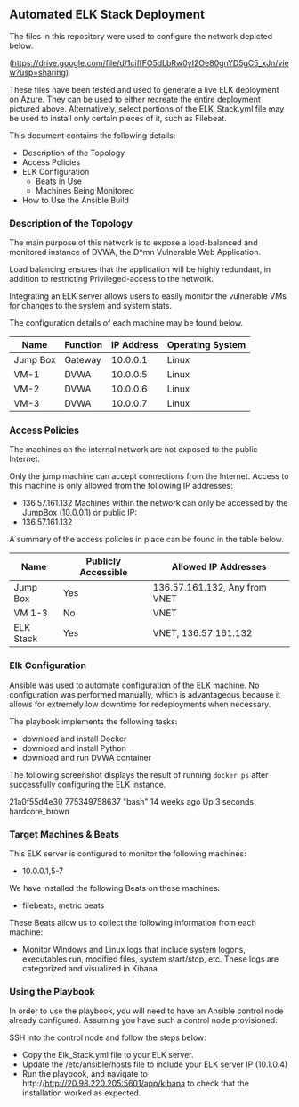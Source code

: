 ## Automated ELK Stack Deployment

The files in this repository were used to configure the network depicted below.

(https://drive.google.com/file/d/1ciffFO5dLbRw0yI2Oe80gnYD5gC5_xJn/view?usp=sharing)

These files have been tested and used to generate a live ELK deployment on Azure. They can be used to either recreate the entire deployment pictured above. Alternatively, select portions of the ELK_Stack.yml file may be used to install only certain pieces of it, such as Filebeat.


This document contains the following details:
- Description of the Topology
- Access Policies
- ELK Configuration
  - Beats in Use
  - Machines Being Monitored
- How to Use the Ansible Build


### Description of the Topology

The main purpose of this network is to expose a load-balanced and monitored instance of DVWA, the D*mn Vulnerable Web Application.

Load balancing ensures that the application will be highly redundant, in addition to restricting Privileged-access to the network.

Integrating an ELK server allows users to easily monitor the vulnerable VMs for changes to the system and system stats.

The configuration details of each machine may be found below.

| Name     | Function | IP Address | Operating System |
|----------|----------|------------|------------------|
| Jump Box | Gateway  | 10.0.0.1   | Linux            |
| VM-1     | DVWA     | 10.0.0.5   | Linux            |
| VM-2     | DVWA     | 10.0.0.6   | Linux            |
| VM-3     | DVWA     | 10.0.0.7   | Linux            |

### Access Policies

The machines on the internal network are not exposed to the public Internet. 

Only the jump machine can accept connections from the Internet. Access to this machine is only allowed from the following IP addresses:
- 136.57.161.132
Machines within the network can only be accessed by the JumpBox (10.0.0.1) or public IP:
- 136.57.161.132 

A summary of the access policies in place can be found in the table below.

| Name     | Publicly Accessible | Allowed IP Addresses          |
|----------|---------------------|-------------------------------|
| Jump Box | Yes                 | 136.57.161.132, Any from VNET |
| VM 1-3   | No                  | VNET                          |
| ELK Stack| Yes                 | VNET, 136.57.161.132          |

### Elk Configuration

Ansible was used to automate configuration of the ELK machine. No configuration was performed manually, which is advantageous because it allows for extremely low downtime for redeployments when necessary. 

The playbook implements the following tasks:
- download and install Docker
- download and install Python
- download and run DVWA container

The following screenshot displays the result of running `docker ps` after successfully configuring the ELK instance.

 21a0f55d4e30   775349758637     "bash"     14 weeks ago     Up 3 seconds   hardcore_brown

### Target Machines & Beats
This ELK server is configured to monitor the following machines:
- 10.0.0.1,5-7 

We have installed the following Beats on these machines:
- filebeats, metric beats

These Beats allow us to collect the following information from each machine:
- Monitor Windows and Linux logs that include system logons, executables run, modified files, system start/stop, etc. These logs are categorized and visualized in Kibana. 

### Using the Playbook
In order to use the playbook, you will need to have an Ansible control node already configured. Assuming you have such a control node provisioned: 

SSH into the control node and follow the steps below:
- Copy the Elk_Stack.yml file to your ELK server.
- Update the /etc/ansible/hosts file to include your ELK server IP (10.1.0.4)
- Run the playbook, and navigate to http://http://20.98.220.205:5601/app/kibana to check that the installation worked as expected.
